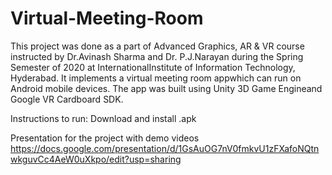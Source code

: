 # Virtual-Meeting-Room

This project was done as a part of Advanced Graphics, AR & VR course instructed by Dr.Avinash Sharma and Dr. P.J.Narayan during the Spring Semester of 2020 at InternationalInstitute of Information Technology, Hyderabad. It implements a virtual meeting room appwhich can run on Android mobile devices. The app was built using Unity 3D Game Engineand Google VR Cardboard SDK.

Instructions to run:
Download and install .apk

Presentation for the project with demo videos
https://docs.google.com/presentation/d/1GsAuOG7nV0fmkvU1zFXafoNQtnwkguvCc4AeW0uXkpo/edit?usp=sharing
